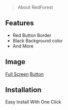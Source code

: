 > About RedForest

## Features

- Red Button Border
- Black Background color
- And More

## Image 

[Full Screen](https://shorturl.at/ks034)
[Button](https://shorturl.at/gkLTU)

## Installation

Easy Install With One Click
